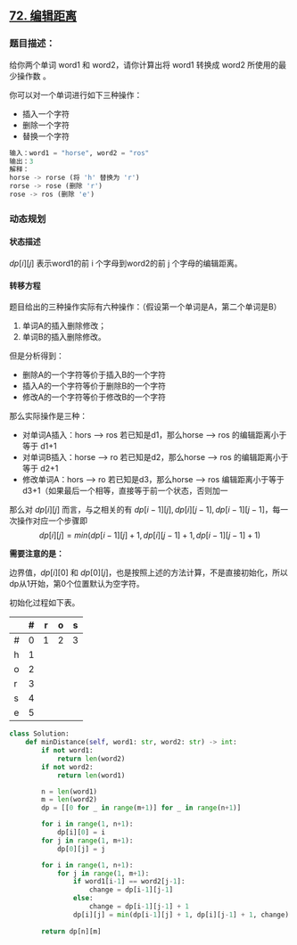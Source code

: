 ## [72. 编辑距离](https://leetcode-cn.com/problems/edit-distance/)

### 题目描述：

给你两个单词 word1 和 word2，请你计算出将 word1 转换成 word2 所使用的最少操作数 。

你可以对一个单词进行如下三种操作：

- 插入一个字符
- 删除一个字符
- 替换一个字符

```python
输入：word1 = "horse", word2 = "ros"
输出：3
解释：
horse -> rorse (将 'h' 替换为 'r')
rorse -> rose (删除 'r')
rose -> ros (删除 'e')
```

### 动态规划

#### 状态描述

$dp[i][j]$ 表示word1的前 i 个字母到word2的前 j 个字母的编辑距离。

#### 转移方程

题目给出的三种操作实际有六种操作：（假设第一个单词是A，第二个单词是B）

1. 单词A的插入删除修改；
2. 单词B的插入删除修改。

但是分析得到：

- 删除A的一个字符等价于插入B的一个字符
- 插入A的一个字符等价于删除B的一个字符
- 修改A的一个字符等价于修改B的一个字符

那么实际操作是三种：

- 对单词A插入：hors --> ros 若已知是d1，那么horse --> ros 的编辑距离小于等于 d1+1
- 对单词B插入：horse --> ro 若已知是d2，那么horse --> ros 的编辑距离小于等于 d2+1
- 修改单词A：hors --> ro 若已知是d3，那么horse --> ros 编辑距离小于等于 d3+1（如果最后一个相等，直接等于前一个状态，否则加一

那么对 $dp[i][j]$ 而言，与之相关的有 $dp[i-1][j],dp[i][j-1],dp[i-1][j-1]$，每一次操作对应一个步骤即
$$
dp[i][j] = min(dp[i-1][j] + 1, dp[i][j-1] + 1, dp[i-1][j-1] + 1)
$$

**需要注意的是：**

边界值，$dp[i][0]$ 和 $dp[0][j]$，也是按照上述的方法计算，不是直接初始化，所以dp从1开始，第0个位置默认为空字符。

初始化过程如下表。

|      | #    | r    | o    | s    |
| ---- | ---- | ---- | ---- | ---- |
| #    | 0    | 1    | 2    | 3    |
| h    | 1    |      |      |      |
| o    | 2    |      |      |      |
| r    | 3    |      |      |      |
| s    | 4    |      |      |      |
| e    | 5    |      |      |      |




```python
class Solution:
    def minDistance(self, word1: str, word2: str) -> int:
        if not word1:
            return len(word2)
        if not word2:
            return len(word1)

        n = len(word1)
        m = len(word2)
        dp = [[0 for _ in range(m+1)] for _ in range(n+1)]

        for i in range(1, n+1):
            dp[i][0] = i
        for j in range(1, m+1):
            dp[0][j] = j

        for i in range(1, n+1):
            for j in range(1, m+1):
                if word1[i-1] == word2[j-1]:
                    change = dp[i-1][j-1]
                else:
                    change = dp[i-1][j-1] + 1
                dp[i][j] = min(dp[i-1][j] + 1, dp[i][j-1] + 1, change)
        
        return dp[n][m]
```

